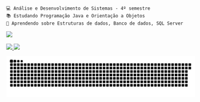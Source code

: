 ##

    💻 Análise e Desenvolvimento de Sistemas - 4º semestre
    📚 Estudando Programação Java e Orientação a Objetos
    🚀 Aprendendo sobre Estruturas de dados, Banco de dados, SQL Server

<a href="https://www.linkedin.com/in/marcelo-hideki-shimada-45945854/" target="_blank"><img src="https://img.shields.io/badge/-LinkedIn-%230077B5?style=for-the-badge&logo=linkedin&logoColor=white" target="_blank"></a>
 
 <div>
  <a href="https://github.com/marcelohshimada">
  <img height="195em" src="https://github-readme-stats.vercel.app/api?username=marcelohshimada&show_icons=true&theme=chartreuse-dark&include_all_commits=true&count_private=true"/>
  <img height="150em" src="https://github-readme-stats.vercel.app/api/top-langs/?username=marcelohshimada&layout=compact&langs_count=7&theme=vision-friendly-dark"/>
</div>
 
 <div>
   
![Snake animation](https://github.com/marcelohshimada/marcelohshimada/blob/output/github-contribution-grid-snake.svg)
</div>
 
 ##
